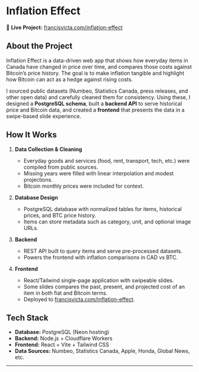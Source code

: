 # Inflation Effect

🔗 **Live Project:** [francisvicta.com/inflation-effect](https://francisvicta.com/inflation-effect)

## About the Project
Inflation Effect is a data-driven web app that shows how everyday items in Canada have changed in price over time, and compares those costs against Bitcoin’s price history. The goal is to make inflation tangible and highlight how Bitcoin can act as a hedge against rising costs.

I sourced public datasets (Numbeo, Statistics Canada, press releases, and other open data) and carefully cleaned them for consistency. Using these, I designed a **PostgreSQL schema**, built a **backend API** to serve historical price and Bitcoin data, and created a **frontend** that presents the data in a swipe-based slide experience.

## How It Works
1. **Data Collection & Cleaning**  
   - Everyday goods and services (food, rent, transport, tech, etc.) were compiled from public sources.  
   - Missing years were filled with linear interpolation and modest projections.  
   - Bitcoin monthly prices were included for context.

2. **Database Design**  
   - PostgreSQL database with normalized tables for items, historical prices, and BTC price history. 
   - Items can store metadata such as category, unit, and optional image URLs.

3. **Backend**  
   - REST API built to query items and serve pre-processed datasets.  
   - Powers the frontend with inflation comparisons in CAD vs BTC.

4. **Frontend**  
   - React/Tailwind single-page application with swipeable slides.  
   - Some slides compares the past, present, and projected cost of an item in both fiat and Bitcoin terms.  
   - Deployed to [francisvicta.com/inflation-effect](https://francisvicta.com/inflation-effect).

## Tech Stack
- **Database:** PostgreSQL (Neon hosting)  
- **Backend:** Node.js + Cloudflare Workers  
- **Frontend:** React + Vite + Tailwind CSS  
- **Data Sources:** Numbeo, Statistics Canada, Apple, Honda, Global News, etc.  

---
